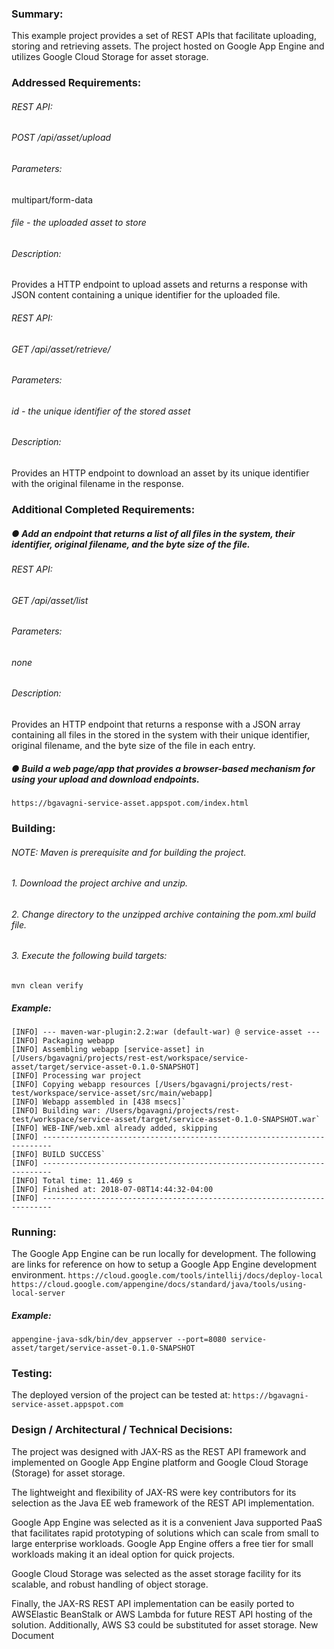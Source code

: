 ### Summary:
This example project provides a set of REST APIs that facilitate uploading, 
storing and retrieving assets. The project hosted on Google App Engine and utilizes Google Cloud Storage for asset storage.


### Addressed Requirements:
###### REST API: 
###### POST /api/asset/upload
###### Parameters:
multipart/form-data
###### file - the uploaded asset to store
###### Description:
Provides a HTTP endpoint to upload assets and returns a response with JSON
content containing a unique identifier for the uploaded file.

###### REST API:
###### GET /api/asset/retrieve/<id>
###### Parameters:
###### id - the unique identifier of the stored asset
###### Description:
Provides an HTTP endpoint to download an asset by its unique identifier with
the original filename in the response.


### Additional Completed Requirements:
##### ● Add an endpoint that returns a list of all files in the system, their identifier, original filename, and the byte size of the file.
###### REST API:
###### GET /api/asset/list
###### Parameters:
###### none
###### Description:
Provides an HTTP endpoint that returns a response with a JSON array containing
all files in the stored in the system with their unique identifier, original
filename, and the byte size of the file in each entry.

##### ● Build a web page/app that provides a browser-based mechanism for using your upload and download endpoints.
`https://bgavagni-service-asset.appspot.com/index.html`


### Building:
###### NOTE: Maven is prerequisite and for building the project.

###### 1. Download the project archive and unzip.
###### 2. Change directory to the unzipped archive containing the pom.xml build file.
###### 3. Execute the following build targets:
`mvn clean verify`
##### Example:
    [INFO] --- maven-war-plugin:2.2:war (default-war) @ service-asset ---
    [INFO] Packaging webapp
    [INFO] Assembling webapp [service-asset] in [/Users/bgavagni/projects/rest-est/workspace/service-asset/target/service-asset-0.1.0-SNAPSHOT]
    [INFO] Processing war project
    [INFO] Copying webapp resources [/Users/bgavagni/projects/rest-test/workspace/service-asset/src/main/webapp]
    [INFO] Webapp assembled in [438 msecs]`
    [INFO] Building war: /Users/bgavagni/projects/rest-test/workspace/service-asset/target/service-asset-0.1.0-SNAPSHOT.war`
    [INFO] WEB-INF/web.xml already added, skipping
    [INFO] ------------------------------------------------------------------------
    [INFO] BUILD SUCCESS`
    [INFO] ------------------------------------------------------------------------
    [INFO] Total time: 11.469 s
    [INFO] Finished at: 2018-07-08T14:44:32-04:00
    [INFO] ------------------------------------------------------------------------


### Running:
The Google App Engine can be run locally for development. The following are links for reference on how to setup a Google App Engine development environment.
`https://cloud.google.com/tools/intellij/docs/deploy-local`
`https://cloud.google.com/appengine/docs/standard/java/tools/using-local-server`
##### Example:
`appengine-java-sdk/bin/dev_appserver --port=8080 service-asset/target/service-asset-0.1.0-SNAPSHOT`


### Testing:
The deployed version of the project can be tested at:
`https://bgavagni-service-asset.appspot.com`


### Design / Architectural / Technical Decisions:
The project was designed with JAX-RS as the REST API framework and
implemented on Google App Engine platform and Google Cloud Storage (Storage)
for asset storage.

The lightweight and flexibility of JAX-RS were key contributors for its
selection as the Java EE web framework of the REST API implementation.

Google App Engine was selected as it is a convenient Java supported PaaS 
that facilitates rapid prototyping of solutions which can scale from
small to large enterprise workloads.  Google App Engine offers a free tier
for small workloads making it an ideal option for quick projects.

Google Cloud Storage was selected as the asset storage facility for its
scalable, and robust handling of object storage.

Finally, the JAX-RS REST API implementation can be easily ported to 
AWSElastic BeanStalk or AWS Lambda for future REST API hosting of the
solution. Additionally, AWS S3 could be substituted for asset storage.
New Document
